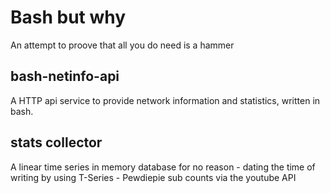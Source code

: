 # Bash but why
An attempt to proove that all you do need is a hammer

## bash-netinfo-api
A HTTP api service to provide network information and statistics, written in bash.

## stats collector
A linear time series in memory database for no reason - dating the time of writing by using
T-Series - Pewdiepie sub counts via the youtube API
